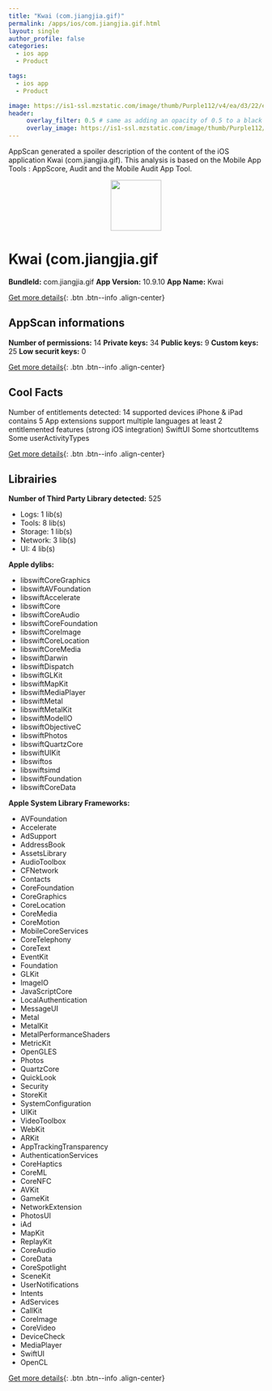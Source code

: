 ```yaml
---
title: "Kwai (com.jiangjia.gif)"
permalink: /apps/ios/com.jiangjia.gif.html
layout: single
author_profile: false
categories: 
  - ios app 
  - Product 

tags: 
  - ios app 
  - Product 

image: https://is1-ssl.mzstatic.com/image/thumb/Purple112/v4/ea/d3/22/ead32214-1097-1e85-a483-4e546b60cc96/AppIcon-0-0-1x_U007emarketing-0-0-0-7-0-0-sRGB-0-0-0-GLES2_U002c0-512MB-85-220-0-0.png/512x512bb.jpg
header: 
     overlay_filter: 0.5 # same as adding an opacity of 0.5 to a black background
     overlay_image: https://is1-ssl.mzstatic.com/image/thumb/Purple112/v4/ea/d3/22/ead32214-1097-1e85-a483-4e546b60cc96/AppIcon-0-0-1x_U007emarketing-0-0-0-7-0-0-sRGB-0-0-0-GLES2_U002c0-512MB-85-220-0-0.png/512x512bb.jpg
---
```

AppScan generated a spoiler description of the content of the iOS application Kwai (com.jiangjia.gif). This analysis is based on the Mobile App Tools : AppScore, Audit and the Mobile Audit App Tool.

  
  
<div style="text-align: center;"><img src="https://is1-ssl.mzstatic.com/image/thumb/Purple112/v4/ea/d3/22/ead32214-1097-1e85-a483-4e546b60cc96/AppIcon-0-0-1x_U007emarketing-0-0-0-7-0-0-sRGB-0-0-0-GLES2_U002c0-512MB-85-220-0-0.png/512x512bb.jpg" width="100" height="100"></div>  
  
# Kwai (com.jiangjia.gif

**BundleId:** com.jiangjia.gif
**App Version:** 10.9.10
**App Name:** Kwai


[Get more details](/pricing.html){: .btn .btn--info .align-center}  
  
## AppScan informations 

**Number of permissions:** 14
**Private keys:** 34
**Public keys:** 9
**Custom keys:** 25
**Low securit keys:** 0
  
[Get more details](/pricing.html){: .btn .btn--info .align-center}

## Cool Facts

Number of entitlements detected: 14
supported devices iPhone & iPad
contains 5 App extensions
support multiple languages
at least 2 entitlemented features (strong iOS integration)
SwiftUI
Some shortcutItems 
Some userActivityTypes
  
[Get more details](/pricing.html){: .btn .btn--info .align-center}

## Librairies 
**Number of Third Party Library detected:** 525
- Logs: 1 lib(s)
- Tools: 8 lib(s)
- Storage: 1 lib(s)
- Network: 3 lib(s)
- UI: 4 lib(s)

**Apple dylibs:**
- libswiftCoreGraphics
- libswiftAVFoundation
- libswiftAccelerate
- libswiftCore
- libswiftCoreAudio
- libswiftCoreFoundation
- libswiftCoreImage
- libswiftCoreLocation
- libswiftCoreMedia
- libswiftDarwin
- libswiftDispatch
- libswiftGLKit
- libswiftMapKit
- libswiftMediaPlayer
- libswiftMetal
- libswiftMetalKit
- libswiftModelIO
- libswiftObjectiveC
- libswiftPhotos
- libswiftQuartzCore
- libswiftUIKit
- libswiftos
- libswiftsimd
- libswiftFoundation
- libswiftCoreData


**Apple System Library Frameworks:**
- AVFoundation
- Accelerate
- AdSupport
- AddressBook
- AssetsLibrary
- AudioToolbox
- CFNetwork
- Contacts
- CoreFoundation
- CoreGraphics
- CoreLocation
- CoreMedia
- CoreMotion
- MobileCoreServices
- CoreTelephony
- CoreText
- EventKit
- Foundation
- GLKit
- ImageIO
- JavaScriptCore
- LocalAuthentication
- MessageUI
- Metal
- MetalKit
- MetalPerformanceShaders
- MetricKit
- OpenGLES
- Photos
- QuartzCore
- QuickLook
- Security
- StoreKit
- SystemConfiguration
- UIKit
- VideoToolbox
- WebKit
- ARKit
- AppTrackingTransparency
- AuthenticationServices
- CoreHaptics
- CoreML
- CoreNFC
- AVKit
- GameKit
- NetworkExtension
- PhotosUI
- iAd
- MapKit
- ReplayKit
- CoreAudio
- CoreData
- CoreSpotlight
- SceneKit
- UserNotifications
- Intents
- AdServices
- CallKit
- CoreImage
- CoreVideo
- DeviceCheck
- MediaPlayer
- SwiftUI
- OpenCL


  
[Get more details](/pricing.html){: .btn .btn--info .align-center}

